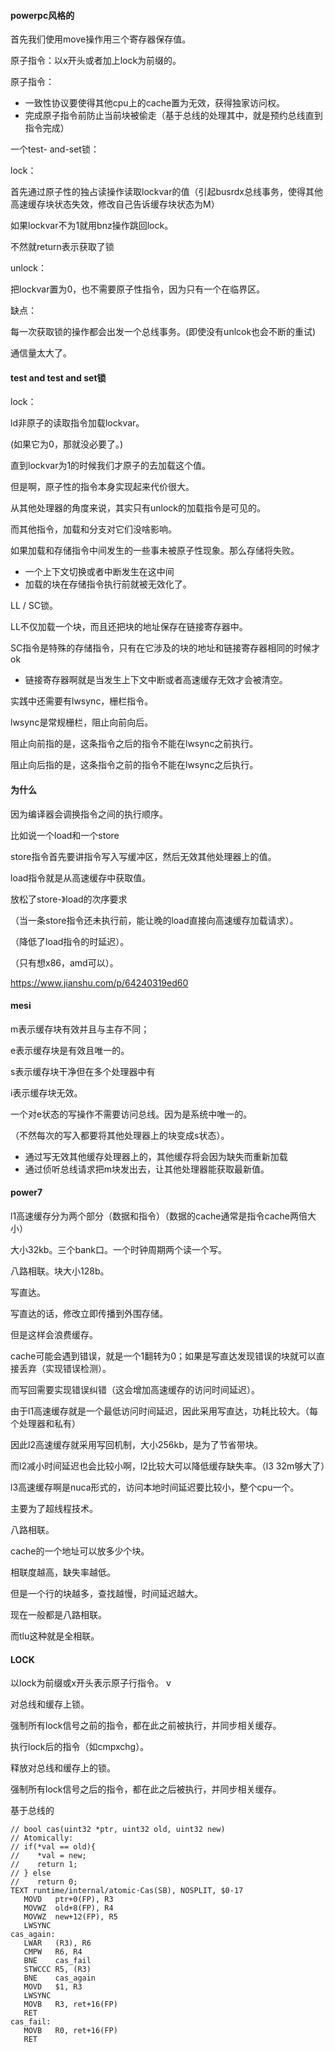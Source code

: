 #### powerpc风格的

首先我们使用move操作用三个寄存器保存值。



原子指令：以x开头或者加上lock为前缀的。

原子指令：

- 一致性协议要使得其他cpu上的cache置为无效，获得独家访问权。
- 完成原子指令前防止当前块被偷走（基于总线的处理其中，就是预约总线直到指令完成）



一个test- and-set锁：

lock：

首先通过原子性的独占读操作读取lockvar的值（引起busrdx总线事务，使得其他高速缓存块状态失效，修改自己告诉缓存块状态为M）

如果lockvar不为1就用bnz操作跳回lock。

不然就return表示获取了锁



unlock：

把lockvar置为0，也不需要原子性指令，因为只有一个在临界区。



缺点：

每一次获取锁的操作都会出发一个总线事务。(即使没有unlcok也会不断的重试)

通信量太大了。



#### test and test and set锁

lock：

ld非原子的读取指令加载lockvar。

(如果它为0，那就没必要了。)

直到lockvar为1的时候我们才原子的去加载这个值。



但是啊，原子性的指令本身实现起来代价很大。

从其他处理器的角度来说，其实只有unlock的加载指令是可见的。

而其他指令，加载和分支对它们没啥影响。



如果加载和存储指令中间发生的一些事未被原子性现象。那么存储将失败。

- 一个上下文切换或者中断发生在这中间
- 加载的块在存储指令执行前就被无效化了。



LL / SC锁。

LL不仅加载一个块，而且还把块的地址保存在链接寄存器中。

SC指令是特殊的存储指令，只有在它涉及的块的地址和链接寄存器相同的时候才ok



- 链接寄存器啊就是当发生上下文中断或者高速缓存无效才会被清空。



实践中还需要有lwsync，栅栏指令。

lwsync是常规栅栏，阻止向前向后。

阻止向前指的是，这条指令之后的指令不能在lwsync之前执行。

阻止向后指的是，这条指令之前的指令不能在lwsync之后执行。



#### 为什么

因为编译器会调换指令之间的执行顺序。



比如说一个load和一个store



store指令首先要讲指令写入写缓冲区，然后无效其他处理器上的值。

load指令就是从高速缓存中获取值。



放松了store-》load的次序要求

（当一条store指令还未执行前，能让晚的load直接向高速缓存加载请求）。

（降低了load指令的时延迟）。

（只有想x86，amd可以）。



https://www.jianshu.com/p/64240319ed60

#### mesi

m表示缓存块有效并且与主存不同；

e表示缓存块是有效且唯一的。

s表示缓存块干净但在多个处理器中有

i表示缓存块无效。



一个对e状态的写操作不需要访问总线。因为是系统中唯一的。

（不然每次的写入都要将其他处理器上的块变成s状态）。



- 通过写无效其他缓存处理器上的，其他缓存将会因为缺失而重新加载
- 通过侦听总线请求把m块发出去，让其他处理器能获取最新值。





#### power7

l1高速缓存分为两个部分（数据和指令）（数据的cache通常是指令cache两倍大小）

大小32kb。三个bank口。一个时钟周期两个读一个写。

八路相联。块大小128b。

写直达。

写直达的话，修改立即传播到外围存储。

但是这样会浪费缓存。



cache可能会遇到错误，就是一个1翻转为0；如果是写直达发现错误的块就可以直接丢弃（实现错误检测）。

而写回需要实现错误纠错（这会增加高速缓存的访问时间延迟）。



由于l1高速缓存就是一个最低访问时间延迟，因此采用写直达，功耗比较大。（每个处理器和私有）

因此l2高速缓存就采用写回机制，大小256kb，是为了节省带块。

而l2减小时间延迟也会比较小啊，l2比较大可以降低缓存缺失率。（l3 32m够大了）



l3高速缓存啊是nuca形式的，访问本地时间延迟要比较小，整个cpu一个。

主要为了超线程技术。



八路相联。

cache的一个地址可以放多少个块。

相联度越高，缺失率越低。

但是一个行的块越多，查找越慢，时间延迟越大。



现在一般都是八路相联。

而tlu这种就是全相联。

#### LOCK

以lock为前缀或x开头表示原子行指令。
v

对总线和缓存上锁。

强制所有lock信号之前的指令，都在此之前被执行，并同步相关缓存。

执行lock后的指令（如cmpxchg）。

释放对总线和缓存上的锁。

强制所有lock信号之后的指令，都在此之后被执行，并同步相关缓存。



基于总线的

```
// bool cas(uint32 *ptr, uint32 old, uint32 new)
// Atomically:
// if(*val == old){
//    *val = new;
//    return 1;
// } else
//    return 0;
TEXT runtime∕internal∕atomic·Cas(SB), NOSPLIT, $0-17
   MOVD   ptr+0(FP), R3
   MOVWZ  old+8(FP), R4
   MOVWZ  new+12(FP), R5
   LWSYNC
cas_again:
   LWAR   (R3), R6
   CMPW   R6, R4
   BNE    cas_fail
   STWCCC R5, (R3)
   BNE    cas_again
   MOVD   $1, R3
   LWSYNC
   MOVB   R3, ret+16(FP)
   RET
cas_fail:
   MOVB   R0, ret+16(FP)
   RET
```